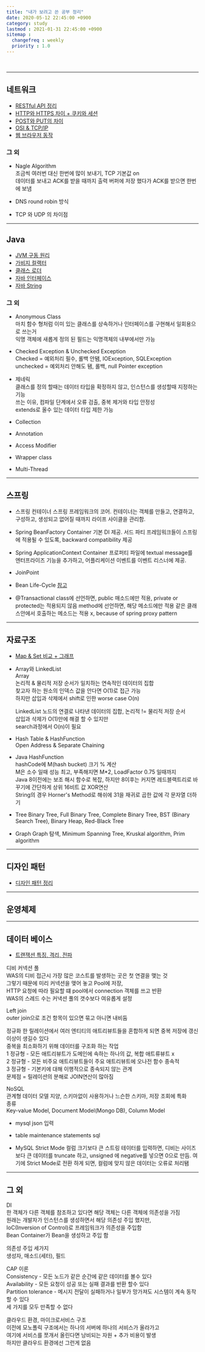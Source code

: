 ```yaml
---
title: "내가 보려고 쓴 공부 정리"
date: 2020-05-12 22:45:00 +0900
category: study
lastmod : 2021-01-31 22:45:00 +0900
sitemap :
  changefreq : weekly
  priority : 1.0
---
```


<br>

---

## 네트워크

- [RESTful API 정리](https://kingjakeu.github.io/study/2020/08/08/rest/)
- [HTTP와 HTTPS 차이 + 쿠키와 세션](https://kingjakeu.github.io/study/2020/08/11/HTTP-HTTPS/)
- [POST와 PUT의 차이](https://kingjakeu.github.io/study/2020/07/15/http-post-put/)
- [OSI & TCP/IP](https://kingjakeu.github.io/study/2020/08/11/OSI-TCP-IP/)
- [웹 브라우저 동작](https://kingjakeu.github.io/study/2021/01/10/browser-url-typed/)

### 그 외

- Nagle Algorithm  
조금씩 여러번 대신 한번에 많이 보내기, TCP 기본값 on  
데이터를 보내고 ACK를 받을 때까지 출력 버퍼에 저장 했다가 ACK를 받으면 한번에 보냄  

- DNS round robin 방식

- TCP 와 UDP 의 차이점

---

## Java

- [JVM 구동 원리](https://kingjakeu.github.io/java/2020/08/11/java-excute/)
- [가비지 컬랙터](https://kingjakeu.github.io/java/2020/08/11/garbage-collection/)
- [클래스 로더](https://kingjakeu.github.io/java/2020/08/10/class-loader/)
- [자바 인터페이스](https://kingjakeu.github.io/java/2021/01/05/interface-java/)
- [자바 String](https://kingjakeu.github.io/java/2020/08/12/java-string/)

### 그 외

- Anonymous Class  
마치 함수 형처럼 이미 있는 클래스를 상속하거나 인터페이스를 구현해서 일회용으로 쓰는거  
익명 객체에 새롭게 정의 된 필드는 익명객체의 내부에서만 가능  

- Checked Exception & Unchecked Exception  
Checked = 예외처리 필수, 롤백 안됌, IOException, SQLException  
unchecked = 예외처리 안해도 됌, 롤백, null Pointer exception  

- 제네릭  
클래스를 정의 할때는 데이터 타입을 확정하지 않고, 인스턴스를 생성할때 지정하는 기능  
쓰는 이유, 컴파일 단계에서 오류 검출, 중복 제거와 타입 안정성  
extends로 올수 있는 데이터 타입 제한 가능

- Collection
- Annotation
- Access Modifier
- Wrapper class
- Multi-Thread

---

## 스프링

- 스프링 컨테이너
  스프링 프레임워크의 코어. 컨테이너는 객체를 만들고, 연결하고, 구성하고, 생성되고 없어질 때까지 라이프 사이클을 관리함.

- Spring BeanFactory Container
  기본 DI 제공. 서드 파티 프레임워크들이 스프링에 적용될 수 있도록, backward compatibility 제공

- Spring ApplicationContext Container
  프로퍼티 파일에 textual message를 엔터프라이즈 기능을 추가하고, 어플리케이션 이벤트를 이벤트 리스너에 제공.

- JoinPoint
- Bean Life-Cycle [참고](https://www.geeksforgeeks.org/bean-life-cycle-in-java-spring/)

- @Transactional
  class에 선언하면, public 매소드에만 적용, private or protected는 적용되지 않음
  method에 선언하면, 해당 메소드에만 적용
  같은 클래스안에서 호출하는 메소드는 적용 x, because of spring proxy pattern

---

## 자료구조

- [Map & Set 비교 + 그래프](https://kingjakeu.github.io/study/2020/08/12/set-map/)

- Array와 LinkedList  
  Array  
  논리적 & 물리적 저장 순서가 일치하는 연속적인 데이터의 집합  
  찾고자 하는 원소의 인덱스 값을 안다면 O(1)로 접근 가능  
  하지만 삽입과 삭제에서 shift로 인한 worse case O(n)  

  LinkedList
  노드의 연결로 나타낸 데이터의 집합, 논리적 != 물리적 저장 순서  
  삽입과 삭제가 O(1)만에 해결 할 수 있지만  
  search과정에서 O(n)이 필요  

- Hash Table & HashFunction  
  Open Address & Separate Chaining  

- Java HashFunction  
  hashCode에 M(hash bucket) 크기 % 계산  
  M은 소수 일때 성능 최고, 부족해지면 M*2, LoadFactor 0.75 일때까지  
  Java 8이전에는 보조 해시 함수로 복잡, 하지만 8이후는 커지면 레드블랙트리로 바꾸기에 간단하게 상위 16비트 값 XOR연산  
  String의 경우 Horner's Method로 해쉬에 31을 재귀로 곱한 값에 각 문자열 더하기

- Tree
  Binary Tree, Full Binary Tree, Complete Binary Tree, BST (Binary Search Tree), Binary Heap, Red-Black Tree

- Graph
  Graph 탐색, Minimum Spanning Tree, Kruskal algorithm, Prim algorithm

---

## 디자인 패턴

- [디자인 패턴 정리](https://kingjakeu.github.io/study/2020/08/11/design-pattern/)

---

## 운영체제

---

## 데이터 베이스

- [트랜잭션 특징, 격리, 전파](https://kingjakeu.github.io/study/2020/08/06/transactions/)

디비 커넥션 풀  
WAS의 디비 접근시 가장 많은 코스트를 발생하는 곳은 첫 연결을 맺는 것  
그렇기 때문에 미리 커넥션을 맺어 놓고 Pool에 저장,  
HTTP 요청에 따라 필요할 떄 pool에서 connection 객체를 쓰고 반환  
WAS의 스레드 수는 커낵션 풀의 갯수보다 여유롭게 설정  

Left join  
outer join으로 조건 항목이 있으면 묶고 아니면 내비둠  

정규화
한 릴레이션에서 여러 엔티티의 애트리뷰트들을 혼합하게 되면 중복 저장에 갱신 이상이 생길수 있다  
중복을 최소화하기 위해 데이터를 구조화 하는 작업  
1 정규형 - 모든 애트리뷰트가 도메인에 속하는 하나의 값, 복합 애트류뷰트 x  
2 정규형 - 모든 비주요 애트리뷰트들이 주요 애트리뷰트에 오나전 함수 종속적  
3 정규형 - 기본키에 대해 이행적으로 종속되지 않는 관계  
문제점 = 릴레이션의 분해로 JOIN연산이 많아짐  

NoSQL  
관계형 데이터 모델 지양, 스키마없이 사용하거나 느슨한 스키마, 저장 조회에 특화  
종류  
Key-value Model, Document Model(Mongo DB), Column Model  

- mysql json 입력
- table maintenance statements sql

- MySQL Strict Mode
  컬럼 크기보다 큰 스트링 테이터를 입력하면, 디비는 사이즈보다 큰 데이터를 truncate 하고, unsigned 에 negative를 넣으면 0으로 만듬. 여기에 Strict Mode로 전환 하게 되면, 컬럼에 맞지 않은 데이터는 오류로 처리됌

---

## 그 외

DI  
한 객체가 다른 객체를 참조하고 있다면 해당 객체는 다른 객체에 의존성을 가짐  
원래는 개발자가 인스턴스를 생성하면서 해당 의존성 주입 했지만,  
IoC(Inversion of Control)로 프레임워크가 의존성을 주입함  
Bean Container가 Bean을 생성하고 주입 함  

의존성 주입 세가지  
생성자, 매소드(세터), 필드  

CAP 이론  
Consistency - 모든 노드가 같은 순간에 같은 데이터를 볼수 있다  
Availability - 모든 요청이 성공 또는 실패 결과를 반환 할수 있다  
Partition tolerance - 메시지 전달이 실패하거나 일부가 망가져도 시스템이 계속 동작할 수 있다  
세 가지를 모두 만족할 수 없다  

클라우드 환경, 마이크로서비스 구조  
이전에 모노폴릭 구조에서는 하나의 서버에 하나의 서비스가 올라가고   
여기에 서비스를 쪼개서 올린다면 낭비되는 자원 + 추가 비용이 발생  
하지만 클라우드 환경에선 그런게 없음
